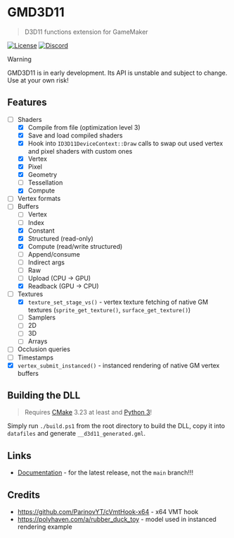 # GMD3D11

> D3D11 functions extension for GameMaker

[![License](https://img.shields.io/github/license/blueburncz/GMD3D11)](LICENSE)
[![Discord](https://img.shields.io/discord/298884075585011713?label=Discord)](https://discord.gg/ep2BGPm)

> [!WARNING]
> GMD3D11 is in early development. Its API is unstable and subject to change. Use at your own risk!

## Features

* [ ] Shaders
  * [x] Compile from file (optimization level 3)
  * [x] Save and load compiled shaders
  * [x] Hook into `ID3D11DeviceContext::Draw` calls to swap out used vertex and pixel shaders with custom ones
  * [x] Vertex
  * [x] Pixel
  * [x] Geometry
  * [ ] Tessellation
  * [x] Compute
* [ ] Vertex formats
* [ ] Buffers
  * [ ] Vertex
  * [ ] Index
  * [x] Constant
  * [x] Structured (read-only)
  * [x] Compute (read/write structured)
  * [ ] Append/consume
  * [ ] Indirect args
  * [ ] Raw
  * [ ] Upload (CPU -> GPU)
  * [x] Readback (GPU -> CPU)
* [ ] Textures
  * [x] `texture_set_stage_vs()` - vertex texture fetching of native GM textures (`sprite_get_texture()`, `surface_get_texture()`)
  * [ ] Samplers
  * [ ] 2D
  * [ ] 3D
  * [ ] Arrays
* [ ] Occlusion queries
* [ ] Timestamps
* [x] `vertex_submit_instanced()` - instanced rendering of native GM vertex buffers

## Building the DLL

> Requires [CMake](https://cmake.org/) 3.23 at least and [Python 3](https://www.python.org/downloads/)!

Simply run `./build.ps1` from the root directory to build the DLL, copy it into `datafiles` and generate
`__d3d11_generated.gml`.

## Links

* [Documentation](https://blueburn.cz/gmd3d11/docs) - for the latest release, not the `main` branch!!!

## Credits

* <https://github.com/ParinovYT/cVmtHook-x64> - x64 VMT hook
* <https://polyhaven.com/a/rubber_duck_toy> - model used in instanced rendering example
